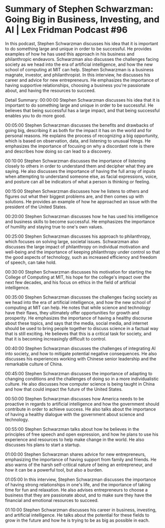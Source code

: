 # Summary of Stephen Schwarzman: Going Big in Business, Investing, and AI | Lex Fridman Podcast #96

In this podcast, Stephen Schwarzman discusses his idea that it is important to do something large and unique in order to be successful. He provides examples of how he has used this approach in his business and philanthropic endeavors. Schwarzman also discusses the challenges facing society as we head into the era of artificial intelligence, and how the new school of computing at MIT can help.
Stephen Schwarzman is a business magnate, investor, and philanthropist. In this interview, he discusses his career and advice for new entrepreneurs. He emphasizes the importance of having supportive relationships, choosing a business you're passionate about, and having the resources to succeed.

Detail Summary: 
00:00:00
Stephen Schwarzman discusses his idea that it is important to do something large and unique in order to be successful. He believes that being successful has a large impact, and that being successful enables you to do more good.

00:05:00
Stephen Schwarzman discusses the benefits and drawbacks of going big, describing it as both for the impact it has on the world and for personal reasons. He explains the process of recognizing a big opportunity, which is based on observation, data, and listening to unusual things. He emphasizes the importance of focusing on why a discordant note is there and describes how doing so can lead to a discovery.

00:10:00
Stephen Schwarzman discusses the importance of listening closely to others in order to understand them and decipher what they are saying. He also discusses the importance of having the full array of inputs when attempting to understand someone else, as facial expressions, voice, and posture can all be indicators of what a person is thinking or feeling.

00:15:00
Stephen Schwarzman discusses how he listens to others and figures out what their biggest problems are, and then comes up with solutions. He provides an example of how he approached an issue with the president of the United States.

00:20:00
Stephen Schwarzman discusses how he has used his intelligence and business skills to become successful. He emphasizes the importance of humility and staying true to one's own values.

00:25:00
Stephen Schwarzman discusses his approach to philanthropy, which focuses on solving large, societal issues. Schwarzman also discusses the large impact of philanthropy on individual motivation and well-being and the importance of keeping philanthropy under control so that the good aspects of technology, such as increased efficiency and freedom of speech, can take hold.

00:30:00
Stephen Schwarzman discusses his motivation for starting the College of Computing at MIT, his hope for the college's impact over the next few decades, and his focus on ethics in the field of artificial intelligence.

00:35:00
Stephen Schwarzman discusses the challenges facing society as we head into the era of artificial intelligence, and how the new school of computing at MIT can help. He notes that while science and technology have their flaws, they ultimately offer opportunities for growth and prosperity. He emphasizes the importance of having a healthy discourse about these topics, and says that the media, social media, and internet should be used to bring people together to discuss science in a factual way that is still exciting. He believes that this is a critical task for society, and that it is becoming increasingly difficult to control.

00:40:00
Stephen Schwarzman discusses the challenges of integrating AI into society, and how to mitigate potential negative consequences. He also discusses his experiences working with Chinese senior leadership and the remarkable culture of China.

00:45:00
Stephen Schwarzman discusses the importance of adapting to changing conditions and the challenges of doing so in a more individualistic culture. He also discusses how computer science is being taught in China and how that could impact the future of the United States.

00:50:00
Stephen Schwarzman discusses how America needs to be proactive in regards to artificial intelligence and how the government should contribute in order to achieve success. He also talks about the importance of having a healthy dialogue with the government about science and technology.

00:55:00
Stephen Schwarzman talks about how he believes in the principles of free speech and open expression, and how he plans to use his experience and resources to help make change in the world. He also discusses his plans to start a startup.

01:00:00
Stephen Schwarzman shares advice for new entrepreneurs, emphasizing the importance of having support from family and friends. He also warns of the harsh self-critical nature of being an entrepreneur, and how it can be a powerful tool, but also a burden.

01:05:00
In this interview, Stephen Schwarzman discusses the importance of having strong relationships in one's life, and the importance of taking time for fun and relaxation. He also advises entrepreneurs to choose a business that they are passionate about, and to make sure they have the financial and emotional resources to succeed.

01:10:00
Stephen Schwarzman discusses his career in business, investing, and artificial intelligence. He talks about the potential for these fields to grow in the future and how he is trying to be as big as possible in each.

